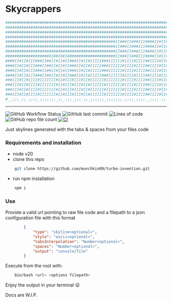 # Skycrappers

```bash
#################################################################################I#II#########I#II#####
#################################################################################I#II#########I#II#####
#################################################################################I#II#########I#II#####
#################################################################################I#II#########I#II#####
################################################II###II###III####II#II#II###II#IIIIIII###II#IIIIIII####
################################################II###II###III####II#II#II###II#IIIIIII###II#IIIIIII####
################################################II###II###III####II#II#II###II#IIIIIII###II#IIIIIII####
####################I##I##I#####################II###II###III####II#II#II###II#IIIIIII###II#IIIIIII####
####II#II#III###II##II#II#II###II#II#IIIII###IIIIII#IIII#IIII##IIII#II#III#III#IIIIIIII#III#IIIIIIII###
####II#II#III###II##II#II#II###II#II#IIIII###IIIIII#IIII#IIII##IIII#II#III#III#IIIIIIII#III#IIIIIIII###
####II#II#III###II##II#II#II###II#II#IIIII###IIIIII#IIII#IIII##IIII#II#III#III#IIIIIIII#III#IIIIIIII###
####II#II#III###II##II#II#II###II#II#IIIII###IIIIII#IIII#IIII##IIII#II#III#III#IIIIIIII#III#IIIIIIII###
###III#II#IIII#IIIIIII#II#III#III#II#IIIIII#IIIIIII#IIII#IIII##IIII#II#III#III#IIIIIIII#III#IIIIIIIII##
###III#II#IIII#IIIIIII#II#III#III#II#IIIIII#IIIIIII#IIII#IIII##IIII#II#III#III#IIIIIIII#III#IIIIIIIII##
###III#II#IIII#IIIIIII#II#III#III#II#IIIIII#IIIIIII#IIII#IIII##IIII#II#III#III#IIIIIIII#III#IIIIIIIII##
###III#II#IIII#IIIIIII#II#III#III#II#IIIIII#IIIIIII#IIII#IIII##IIII#II#III#III#IIIIIIII#III#IIIIIIIII##
#__¡¡¡_¡¡_¡¡¡¡_¡¡¡¡¡¡¡_¡¡_¡¡¡_¡¡¡_¡¡_¡¡¡¡¡¡_¡¡¡¡¡¡¡_¡¡¡¡_¡¡¡¡__¡¡¡¡_¡¡_¡¡¡_¡¡¡_¡¡¡¡¡¡¡¡_¡¡¡_¡¡¡¡¡¡¡¡¡_#
```
***

![GitHub Workflow Status](https://img.shields.io/github/actions/workflow/status/munchkin09/turbo-invention/main.yml?style=flat-square) ![GitHub last commit](https://img.shields.io/github/last-commit/munchkin09/turbo-invention?style=flat-square) ![Lines of code](https://img.shields.io/tokei/lines/github/munchkin09/turbo-invention?style=flat-square) ![GitHub repo file count](https://img.shields.io/github/directory-file-count/munchkin09/turbo-invention?style=flat-square)
[![CI](https://github.com/munchkin09/turbo-invention/actions/workflows/main.yml/badge.svg?branch=develop)](https://github.com/munchkin09/turbo-invention/actions/workflows/main.yml)

Just skylines generated with the tabs & spaces from your files code

### Requirements and installation
- node v20
- clone this repo
```bash
    git clone https://github.com/munchkin09/turbo-invention.git
```
- run npm installation
```bash 
    npm i
```

### Use

Provide a valid url pointing to raw file code and a filepath to a json configuration file with this format

```json
        {
            "type": "skyline<optional>",
            "style": "ascii<optional>",
            "tabsInterpolation": "Number<optional>",
            "spaces": "Number<optional>",
            "output": "console|file"
        }
```
Execute from the root with:
```bash
    bin/bash <url> <options filepath>
```

Enjoy the output in your terminal :stuck_out_tongue_winking_eye:

Docs are W.I.P.
